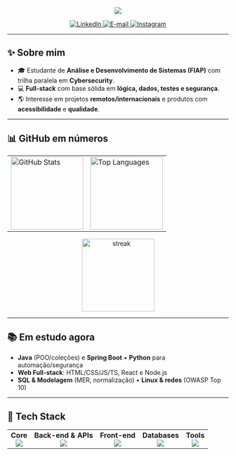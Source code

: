 <p align="center">
  <a href="https://git.io/typing-svg">
    <img src="https://readme-typing-svg.demolab.com?font=Fira+Code&weight=500&duration=2800&pause=600&center=true&vCenter=true&width=900&color=%23FF69B4&lines=Oi%2C+eu+sou+a+%C3%89velyn+Rodrigues+%F0%9F%91%8B;Analista+de+Sistemas+%7C+Full-stack+%7C+Cybersecurity;FIAP+%E2%80%A2+projetos+pr%C3%A1ticos+e+foco+em+qualidade;Bem-vinda(o)+ao+meu+GitHub!"/>
  </a>
</p>

<!-- Badges de contato -->
<p align="center">
  <a href="https://www.linkedin.com/in/%C3%A9velyn-rodrigues-735bb5373/?trk=opento_sprofile_details">
    <img src="https://img.shields.io/badge/LinkedIn-0A66C2?logo=LinkedIn&logoColor=white" alt="LinkedIn"/>
  </a>
  <a href="mailto:rodrigueseconsultoria@gmail.com">
    <img src="https://img.shields.io/badge/Gmail-D14836?logo=gmail&logoColor=white" alt="E-mail"/>
  </a>
  <a href="https://www.instagram.com/evelynpessoal?igsh=MTM3Zmh0dTV1bWkzbA%3D%3D&utm_source=qr">
    <img src="https://img.shields.io/badge/Instagram-E4405F?logo=instagram&logoColor=white" alt="Instagram"/>
  </a>
</p>

---

## ✨ Sobre mim
- 🎓 Estudante de **Análise e Desenvolvimento de Sistemas (FIAP)** com trilha paralela em **Cybersecurity**.  
- 💻 **Full-stack** com base sólida em **lógica, dados, testes e segurança**.  
- 🌎 Interesse em projetos **remotos/internacionais** e produtos com **acessibilidade** e **qualidade**.

---

## 📊 GitHub em números
<table align="center">
  <tr>
    <td>
      <img height="165"
        src="https://github-readme-stats.vercel.app/api?username=Evelyn-boot&show_icons=true&hide=prs,issues&theme=dracula&cache_seconds=7200&v=5"
        alt="GitHub Stats"/>
    </td>
    <td>
      <img height="165"
        src="https://github-readme-stats.vercel.app/api/top-langs/?username=Evelyn-boot&layout=compact&langs_count=10&theme=dracula&cache_seconds=7200&v=5"
        alt="Top Languages"/>
    </td>
  </tr>
</table>

<p align="center">
  <img height="165" src="https://streak-stats.demolab.com?user=Evelyn-boot&theme=dracula&hide_border=false" alt="streak"/>
</p>

---

## 📚 Em estudo agora
- **Java** (POO/coleções) e **Spring Boot** • **Python** para automação/segurança  
- **Web Full-stack**: HTML/CSS/JS/TS, React e Node.js  
- **SQL & Modelagem** (MER, normalização) • **Linux & redes** (OWASP Top 10)

---

## 🧰 Tech Stack
<table align="center">
  <tr>
    <td align="center">
      <b>Core</b><br/>
      <img src="https://skillicons.dev/icons?i=java,python,js,ts" />
    </td>
    <td align="center">
      <b>Back-end & APIs</b><br/>
      <img src="https://skillicons.dev/icons?i=spring,nodejs,postman" />
    </td>
    <td align="center">
      <b>Front-end</b><br/>
      <img src="https://skillicons.dev/icons?i=html,css,react,bootstrap" />
    </td>
    <td align="center">
      <b>Databases</b><br/>
      <img src="https://skillicons.dev/icons?i=mysql,postgres,sqlite" />
    </td>
    <td align="center">
      <b>Tools</b><br/>
      <img src="https://skillicons.dev/icons?i=git,linux,vscode,figma,docker" />
    </td>
  </tr>
</table>

